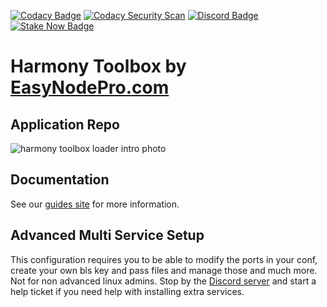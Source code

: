 [![Codacy Badge](https://app.codacy.com/project/badge/Grade/215c4479f0304b40a535f7e84ce75f55)](https://www.codacy.com/gh/easy-node-pro/harmony-toolbox/dashboard?utm_source=github.com&amp;utm_medium=referral&amp;utm_content=easy-node-pro/harmony-toolbox&amp;utm_campaign=Badge_Grade)
[![Codacy Security Scan](https://github.com/easy-node-pro/harmony-toolbox/actions/workflows/codacy.yml/badge.svg?branch=main)](https://github.com/easy-node-pro/harmony-toolbox/actions/workflows/codacy.yml)
[![Discord Badge](https://img.shields.io/badge/chat-discord-purple?logo=discord)](https://discord.gg/Rcz5T6D9CV)
[![Stake Now Badge](https://img.shields.io/badge/stake-harmony-brightgreen)](https://bit.ly/easynode)

# Harmony Toolbox by [EasyNodePro.com](http://EasyNodePro.com "EasyNodePro.com")

## Application Repo

![harmony toolbox loader intro photo](https://docs.easynodepro.com/_next/image?url=%2F_next%2Fstatic%2Fmedia%2Ftwitter_card_800x418.e78cb26c.jpg&w=828&q=75)

## Documentation

See our [guides site](https://docs.easynodepro.com/harmony/toolbox) for more information.

## Advanced Multi Service Setup
This configuration requires you to be able to modify the ports in your conf, create your own bls key and pass files and manage those and much more. Not for non advanced linux admins. Stop by the [Discord server](https://easynodepro.com/links) and start a help ticket if you need help with installing extra services.
